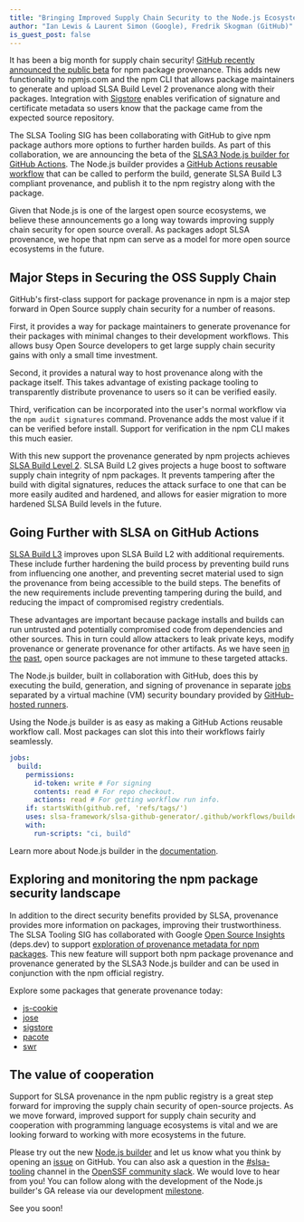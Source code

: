 ```yaml
---
title: "Bringing Improved Supply Chain Security to the Node.js Ecosystem"
author: "Ian Lewis & Laurent Simon (Google), Fredrik Skogman (GitHub)"
is_guest_post: false
---
```


It has been a big month for supply chain security!
[GitHub recently announced the public beta](https://github.blog/2023-04-19-introducing-npm-package-provenance/)
for npm package provenance. This adds new functionality to npmjs.com and the npm
CLI that allows package maintainers to generate and upload SLSA Build Level 2
provenance along with their packages. Integration with
[Sigstore](https://www.sigstore.dev/) enables verification of signature and
certificate metadata so users know that the package came from the expected
source repository.

The SLSA Tooling SIG has been collaborating with GitHub to give npm package
authors more options to further harden builds. As part of this collaboration, we
are announcing the beta of the
[SLSA3 Node.js builder for GitHub Actions](https://github.com/slsa-framework/slsa-github-generator/tree/main/internal/builders/nodejs).
The Node.js builder provides a
[GitHub Actions reusable workflow](https://docs.github.com/en/actions/using-workflows/reusing-workflows)
that can be called to perform the build, generate SLSA Build L3 compliant
provenance, and publish it to the npm registry along with the package.

Given that Node.js is one of the largest open source ecosystems, we believe
these announcements go a long way towards improving supply chain security for
open source overall. As packages adopt SLSA provenance, we hope that npm can
serve as a model for more open source ecosystems in the future.

## Major Steps in Securing the OSS Supply Chain

GitHub's first-class support for package provenance in npm is a major step
forward in Open Source supply chain security for a number of reasons.

First, it provides a way for package maintainers to generate provenance for
their packages with minimal changes to their development workflows. This allows
busy Open Source developers to get large supply chain security gains with only a
small time investment.

Second, it provides a natural way to host provenance along with the package
itself. This takes advantage of existing package tooling to transparently
distribute provenance to users so it can be verified easily.

Third, verification can be incorporated into the user's normal workflow via the
`npm audit signatures` command. Provenance adds the most value if it can be
verified before install. Support for verification in the npm CLI makes this much
easier.

With this new support the provenance generated by npm projects achieves
[SLSA Build Level 2](/spec/v1.0/levels#build-l2). SLSA Build L2
gives projects a huge boost to software supply chain integrity of npm packages.
It prevents tampering after the build with digital signatures, reduces the
attack surface to one that can be more easily audited and hardened, and allows
for easier migration to more hardened SLSA Build levels in the future.

## Going Further with SLSA on GitHub Actions

[SLSA Build L3](/spec/v1.0/levels#build-l3-hardened-builds)
improves upon SLSA Build L2 with additional requirements. These include further
hardening the build process by preventing build runs from influencing one
another, and preventing secret material used to sign the provenance from being
accessible to the build steps. The benefits of the new requirements include
preventing tampering during the build, and reducing the impact of compromised
registry credentials.

These advantages are important because package installs and builds can run
untrusted and potentially compromised code from dependencies and other sources.
This in turn could allow attackers to leak private keys, modify provenance or
generate provenance for other artifacts. As we have seen
[in](https://github.com/advisories/GHSA-pjwm-rvh2-c87w)
[the](https://github.com/advisories/GHSA-73qr-pfmq-6rp8)
[past](https://github.com/advisories/GHSA-g2q5-5433-rhrf), open source packages
are not immune to these targeted attacks.

The Node.js builder, built in collaboration with GitHub, does this by executing
the build, generation, and signing of provenance in separate
[jobs](https://docs.github.com/en/actions/using-jobs/using-jobs-in-a-workflow)
separated by a virtual machine (VM) security boundary provided by
[GitHub-hosted runners](https://docs.github.com/en/actions/using-github-hosted-runners/about-github-hosted-runners).

Using the Node.js builder is as easy as making a GitHub Actions
reusable workflow call. Most packages can slot this into their workflows fairly
seamlessly.

```yaml
jobs:
  build:
    permissions:
      id-token: write # For signing
      contents: read # For repo checkout.
      actions: read # For getting workflow run info.
    if: startsWith(github.ref, 'refs/tags/')
    uses: slsa-framework/slsa-github-generator/.github/workflows/builder_nodejs_slsa3.yml@v1.6.0
    with:
      run-scripts: "ci, build"
```

Learn more about Node.js builder in the
[documentation](https://github.com/slsa-framework/slsa-github-generator/tree/main/internal/builders/nodejs).

## Exploring and monitoring the npm package security landscape

In addition to the direct security benefits provided by SLSA, provenance
provides more information on packages, improving their trustworthiness. The SLSA
Tooling SIG has collaborated with Google
[Open Source Insights](https://deps.dev/) (deps.dev) to support
[exploration of provenance metadata for npm packages](https://blog.deps.dev/npm-provenance/).
This new feature will support both npm package provenance and provenance
generated by the SLSA3 Node.js builder and can be used in conjunction with the
npm official registry.

Explore some packages that generate provenance today:

-   [js-cookie](https://deps.dev/npm/js-cookie)
-   [jose](https://deps.dev/npm/jose)
-   [sigstore](https://deps.dev/npm/sigstore)
-   [pacote](https://deps.dev/npm/pacote)
-   [swr](https://deps.dev/npm/swr)

## The value of cooperation

Support for SLSA provenance in the npm public registry is a great step forward
for improving the supply chain security of open-source projects. As we move
forward, improved support for supply chain security and cooperation with
programming language ecosystems is vital and we are looking forward to working
with more ecosystems in the future.

Please try out the new
[Node.js builder](https://github.com/slsa-framework/slsa-github-generator/tree/main/internal/builders/nodejs)
and let us know what you think by opening an
[issue](https://github.com/slsa-framework/slsa-github-generator/issues) on
GitHub. You can also ask a question in the
[#slsa-tooling](https://openssf.slack.com/archives/C03PDLFET5W) channel in the
[OpenSSF community slack](https://slack.openssf.org/). We would love to hear
from you! You can follow along with the development of the Node.js builder's GA
release via our development
[milestone](https://github.com/slsa-framework/slsa-github-generator/milestone/17).

See you soon!
